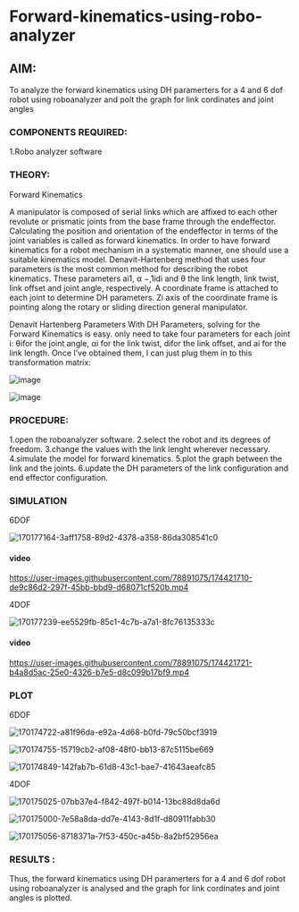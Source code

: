 # Forward-kinematics-using-robo-analyzer

## AIM: 
To analyze the forward kinematics using DH paramerters for a 4 and 6 dof robot using roboanalyzer and polt the graph for link cordinates and joint angles
### COMPONENTS REQUIRED:
1.Robo analyzer software  


### THEORY: 
  
Forward Kinematics

A manipulator is composed of serial links which are affixed to each other revolute or prismatic joints from the base frame through the endeffector. 
Calculating the position and orientation of the endeffector in terms of the joint variables is called as forward kinematics. 
In order to have forward kinematics for a robot mechanism in a systematic manner, one should use a suitable kinematics model. 
Denavit-Hartenberg method that uses four parameters is the most common method for describing the robot kinematics. 
These parameters ai1, α −,1idi and θ the link length, link twist, link offset and joint angle, respectively. 
A coordinate frame is attached to each joint to determine DH parameters. Zi axis of the coordinate frame is pointing along the rotary or sliding direction general manipulator.

Denavit Hartenberg Parameters
With DH Parameters, solving for the Forward Kinematics is easy.  only need to take four parameters for each joint 
i: θifor the joint angle, 
αi for the link twist, 
difor the link offset, and 
ai for the link length. Once I’ve obtained them, I can just plug them in to this transformation matrix:


![image](https://user-images.githubusercontent.com/36288975/170172719-ed7befc9-2894-4344-bfd5-be831bb05308.png)

 ![image](https://user-images.githubusercontent.com/36288975/170172766-b8aeb788-7fd7-4de7-b340-f04656707ebd.png)

 

### PROCEDURE:


1.open the roboanalyzer software.
2.select the robot and its degrees of freedom.
3.change the values with the link lenght wherever necessary.
4.simulate the model for forward kinematics.
5.plot the graph between the link and the joints.
6.update the DH parameters of the link configuration and end effector configuration.



### SIMULATION 
 
 6DOF
 
 ![170177164-3aff1758-89d2-4378-a358-86da308541c0](https://user-images.githubusercontent.com/78891075/174421604-2cf91873-8eee-41f4-a59d-111218ada92c.png)
 
 #### video
 


https://user-images.githubusercontent.com/78891075/174421710-de9c86d2-297f-45bb-bbd9-d68071cf520b.mp4


 4DOF
 
 ![170177239-ee5529fb-85c1-4c7b-a7a1-8fc76135333c](https://user-images.githubusercontent.com/78891075/174421638-bf01f58f-6f86-4e08-b5b2-57f67ce4a68c.jpg)

#### video


 

https://user-images.githubusercontent.com/78891075/174421721-b4a8d5ac-25e0-4326-b7e5-d8c099b17bf9.mp4


 
 ### PLOT
 
 
 6DOF
 
 ![170174722-a81f96da-e92a-4d68-b0fd-79c50bcf3919](https://user-images.githubusercontent.com/78891075/174421681-9cc93dc5-470b-40b9-b3a2-59f4d1eb2a0e.png)



![170174755-15719cb2-af08-48f0-bb13-87c5115be669](https://user-images.githubusercontent.com/78891075/174421688-d95af0fb-0c82-4064-a303-5b528eaaa200.png)

 
![170174849-142fab7b-61d8-43c1-bae7-41643aeafc85](https://user-images.githubusercontent.com/78891075/174421691-4b4bcd2e-32d5-4aed-b86f-471d112d0821.png)

 
4DOF

![170175025-07bb37e4-f842-497f-b014-13bc88d8da6d](https://user-images.githubusercontent.com/78891075/174421702-8dab0802-aeb1-40ea-8a84-b3b5e9e97a8f.png)

 ![170175000-7e58a8da-dd7e-4143-8d1f-d80911fabb30](https://user-images.githubusercontent.com/78891075/174421703-b65f4c61-320b-46c6-9eeb-990de0507ab6.png)

 
![170175056-8718371a-7f53-450c-a45b-8a2bf52956ea](https://user-images.githubusercontent.com/78891075/174421705-a72eab64-035c-45bd-9de6-f8fca481d07c.png)

 
 














### RESULTS :  
 Thus, the forward kinematics using DH paramerters for a 4 and 6 dof robot using roboanalyzer is analysed and the graph for link cordinates and joint angles is plotted.
